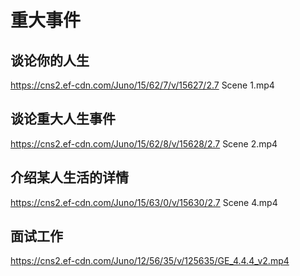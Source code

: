 # 重大事件

## 谈论你的人生
https://cns2.ef-cdn.com/Juno/15/62/7/v/15627/2.7 Scene 1.mp4

## 谈论重大人生事件
https://cns2.ef-cdn.com/Juno/15/62/8/v/15628/2.7 Scene 2.mp4

## 介绍某人生活的详情
https://cns2.ef-cdn.com/Juno/15/63/0/v/15630/2.7 Scene 4.mp4

## 面试工作
https://cns2.ef-cdn.com/Juno/12/56/35/v/125635/GE_4.4.4_v2.mp4
